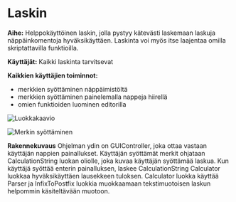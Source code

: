 # Laskin

**Aihe:** Helppokäyttöinen laskin, jolla pystyy kätevästi laskemaan laskuja näppäinkomentoja hyväksikäyttäen. Laskinta voi myös itse laajentaa omilla skriptattavilla funktioilla.

**Käyttäjät:** Kaikki laskinta tarvitsevat

**Kaikkien käyttäjien toiminnot:**
- merkkien syöttäminen näppäimistöltä
- merkkien syöttäminen painelemalla nappeja hiirellä
- omien funktioiden luominen editorilla

![Luokkakaavio](luokkakaavio.png)

![Merkin syöttäminen](merkinsyotto.png)

**Rakennekuvaus**
Ohjelman ydin on GUIController, joka ottaa vastaan käyttäjän nappien painallukset. Käyttäjän syöttämät merkit ohjataan CalculationString luokan oliolle, joka kuvaa käyttäjän syöttämää laskua. Kun käyttäjä syöttää enterin painalluksen, laskee CalculationString Calculator luokkaa hyväksikäyttäen lausekkeen tuloksen. Calculator luokka käyttää Parser ja InfixToPostfix luokkia muokkaamaan tekstimuotoisen laskun helpommin käsiteltävään muotoon.